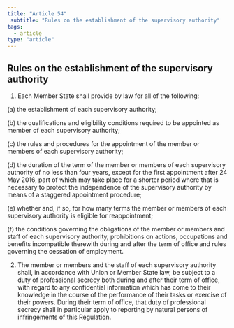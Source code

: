 ```yaml
---
title: "Article 54"
 subtitle: "Rules on the establishment of the supervisory authority"
tags:
  - article
type: "article"
---
```

## Rules on the establishment of the supervisory authority

1. Each Member State shall provide by law for all of the following:

(a) the establishment of each supervisory authority;

(b) the qualifications and eligibility conditions required to be appointed as member of each supervisory authority;

(c) the rules and procedures for the appointment of the member or members of each supervisory authority;

(d) the duration of the term of the member or members of each supervisory authority of no less than four years, except for the first appointment after 24 May 2016, part of which may take place for a shorter period where that is necessary to protect the independence of the supervisory authority by means of a staggered appointment procedure;

(e) whether and, if so, for how many terms the member or members of each supervisory authority is eligible for reappointment;

(f) the conditions governing the obligations of the member or members and staff of each supervisory authority, prohibitions on actions, occupations and benefits incompatible therewith during and after the term of office and rules governing the cessation of employment.

2. The member or members and the staff of each supervisory authority shall, in accordance with Union or Member State law, be subject to a duty of professional secrecy both during and after their term of office, with regard to any confidential information which has come to their knowledge in the course of the performance of their tasks or exercise of their powers. During their term of office, that duty of professional secrecy shall in particular apply to reporting by natural persons of infringements of this Regulation.
